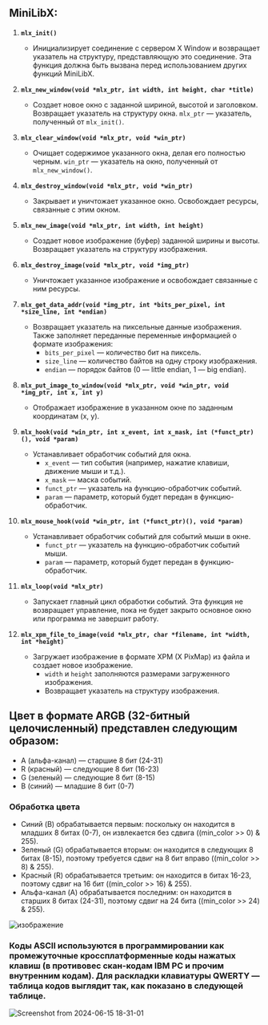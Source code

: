 ## MiniLibX:

1. **`mlx_init()`**
   - Инициализирует соединение с сервером X Window и возвращает указатель на структуру, представляющую это соединение. Эта функция должна быть вызвана перед использованием других функций MiniLibX.

2. **`mlx_new_window(void *mlx_ptr, int width, int height, char *title)`**
   - Создает новое окно с заданной шириной, высотой и заголовком. Возвращает указатель на структуру окна. `mlx_ptr` — указатель, полученный от `mlx_init()`.

3. **`mlx_clear_window(void *mlx_ptr, void *win_ptr)`**
   - Очищает содержимое указанного окна, делая его полностью черным. `win_ptr` — указатель на окно, полученный от `mlx_new_window()`.

4. **`mlx_destroy_window(void *mlx_ptr, void *win_ptr)`**
   - Закрывает и уничтожает указанное окно. Освобождает ресурсы, связанные с этим окном.

5. **`mlx_new_image(void *mlx_ptr, int width, int height)`**
   - Создает новое изображение (буфер) заданной ширины и высоты. Возвращает указатель на структуру изображения.

6. **`mlx_destroy_image(void *mlx_ptr, void *img_ptr)`**
   - Уничтожает указанное изображение и освобождает связанные с ним ресурсы.

7. **`mlx_get_data_addr(void *img_ptr, int *bits_per_pixel, int *size_line, int *endian)`**
   - Возвращает указатель на пиксельные данные изображения. Также заполняет переданные переменные информацией о формате изображения:
     - `bits_per_pixel` — количество бит на пиксель.
     - `size_line` — количество байтов на одну строку изображения.
     - `endian` — порядок байтов (0 — little endian, 1 — big endian).

8. **`mlx_put_image_to_window(void *mlx_ptr, void *win_ptr, void *img_ptr, int x, int y)`**
   - Отображает изображение в указанном окне по заданным координатам (x, y).

9. **`mlx_hook(void *win_ptr, int x_event, int x_mask, int (*funct_ptr)(), void *param)`**
   - Устанавливает обработчик событий для окна. 
     - `x_event` — тип события (например, нажатие клавиши, движение мыши и т.д.).
     - `x_mask` — маска событий.
     - `funct_ptr` — указатель на функцию-обработчик событий.
     - `param` — параметр, который будет передан в функцию-обработчик.

10. **`mlx_mouse_hook(void *win_ptr, int (*funct_ptr)(), void *param)`**
    - Устанавливает обработчик событий для событий мыши в окне. 
      - `funct_ptr` — указатель на функцию-обработчик событий мыши.
      - `param` — параметр, который будет передан в функцию-обработчик.

11. **`mlx_loop(void *mlx_ptr)`**
    - Запускает главный цикл обработки событий. Эта функция не возвращает управление, пока не будет закрыто основное окно или программа не завершит работу.

12. **`mlx_xpm_file_to_image(void *mlx_ptr, char *filename, int *width, int *height)`**
    - Загружает изображение в формате XPM (X PixMap) из файла и создает новое изображение. 
      - `width` и `height` заполняются размерами загруженного изображения.
      - Возвращает указатель на структуру изображения.


## Цвет в формате ARGB (32-битный целочисленный) представлен следующим образом:

   * A (альфа-канал) — старшие 8 бит (24-31)
   * R (красный) — следующие 8 бит (16-23)
   * G (зеленый) — следующие 8 бит (8-15)
   * B (синий) — младшие 8 бит (0-7)
### Обработка цвета

* Синий (B) обрабатывается первым: поскольку он находится в младших 8 битах (0-7), он извлекается без сдвига ((min_color >> 0) & 255).
* Зеленый (G) обрабатывается вторым: он находится в следующих 8 битах (8-15), поэтому требуется сдвиг на 8 бит вправо ((min_color >> 8) & 255).
* Красный (R) обрабатывается третьим: он находится в битах 16-23, поэтому сдвиг на 16 бит ((min_color >> 16) & 255).
* Альфа-канал (A) обрабатывается последним: он находится в старших 8 битах (24-31), поэтому сдвиг на 24 бита ((min_color >> 24) & 255).
  
![изображение](https://github.com/OnnaMcadva/42_Prague_FdF/assets/94723781/07eb0644-c049-422e-b649-66a541866828)

### Коды ASCII используются в программировании как промежуточные кроссплатформенные коды нажатых клавиш (в противовес скан-кодам IBM PC и прочим внутренним кодам). Для раскладки клавиатуры QWERTY — таблица кодов выглядит так, как показано в следующей таблице.

![Screenshot from 2024-06-15 18-31-01](https://github.com/OnnaMcadva/42_Prague_FdF/assets/94723781/6177bc8e-6dde-4279-8d65-93f49c8ff77c)
